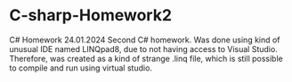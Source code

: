 # C-sharp-Homework2
C# Homework 24.01.2024
Second C# homework. Was done using kind of unusual IDE named LINQpad8, due to not having access to Visual Studio. Therefore, was created as a kind of strange .linq file, which is still possible to compile and run using virtual studio.
